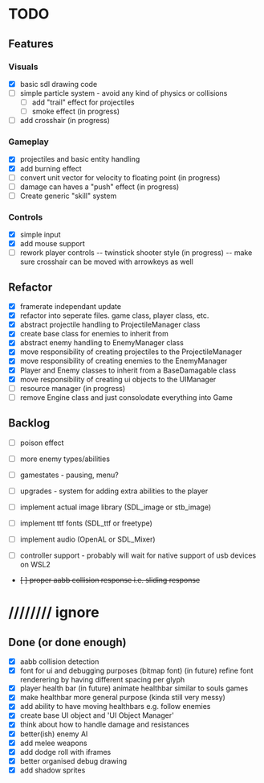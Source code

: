 # TODO

## Features

### Visuals

- [x] basic sdl drawing code
- [ ] simple particle system - avoid any kind of physics or collisions
  - [ ] add "trail" effect for projectiles
  - [ ] smoke effect (in progress)
- [ ] add crosshair (in progress)

### Gameplay

- [x] projectiles and basic entity handling
- [x] add burning effect
- [ ] convert unit vector for velocity to floating point (in progress)
- [ ] damage can haves a "push" effect (in progress)
- [ ] Create generic "skill" system

### Controls

- [x] simple input
- [x] add mouse support
- [ ] rework player controls -- twinstick shooter style (in progress) -- make sure crosshair can be moved with arrowkeys as well

## Refactor

- [x] framerate independant update
- [x] refactor into seperate files. game class, player class, etc.
- [x] abstract projectile handling to ProjectileManager class
- [x] create base class for enemies to inherit from
- [x] abstract enemy handling to EnemyManager class
- [x] move responsibility of creating projectiles to the ProjectileManager
- [x] move responsibility of creating enemies to the EnemyManager
- [x] Player and Enemy classes to inherit from a BaseDamagable class
- [x] move responsibility of creating ui objects to the UIManager
- [ ] resource manager (in progress)
- [ ] remove Engine class and just consolodate everything into Game

## Backlog

- [ ] poison effect
- [ ] more enemy types/abilities
- [ ] gamestates - pausing, menu?
- [ ] upgrades - system for adding extra abilities to the player

- [ ] implement actual image library (SDL_image or stb_image)
- [ ] implement ttf fonts (SDL_ttf or freetype)
- [ ] implement audio (OpenAL or SDL_Mixer)
- [ ] controller support - probably will wait for native support of usb devices on WSL2
- ~~[ ] proper aabb collision response i.e. sliding response~~


# //////// ignore
## Done (or done enough)

- [x] aabb collision detection
- [x] font for ui and debugging purposes (bitmap font) (in future) refine font renderering by having different spacing per glyph
- [x] player health bar (in future) animate healthbar similar to souls games
- [x] make healthbar more general purpose (kinda still very messy)
- [x] add ability to have moving healthbars e.g. follow enemies
- [x] create base UI object and 'UI Object Manager'
- [x] think about how to handle damage and resistances
- [x] better(ish) enemy AI
- [x] add melee weapons
- [x] add dodge roll with iframes
- [x] better organised debug drawing
- [x] add shadow sprites
